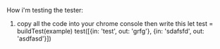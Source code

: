 How i'm testing the tester:
  1. copy all the code into your chrome console then write this
    let test = buildTest(example)
    test([{in: 'test', out: 'grfg'}, {in: 'sdafsfd', out: 'asdfasd'}])
